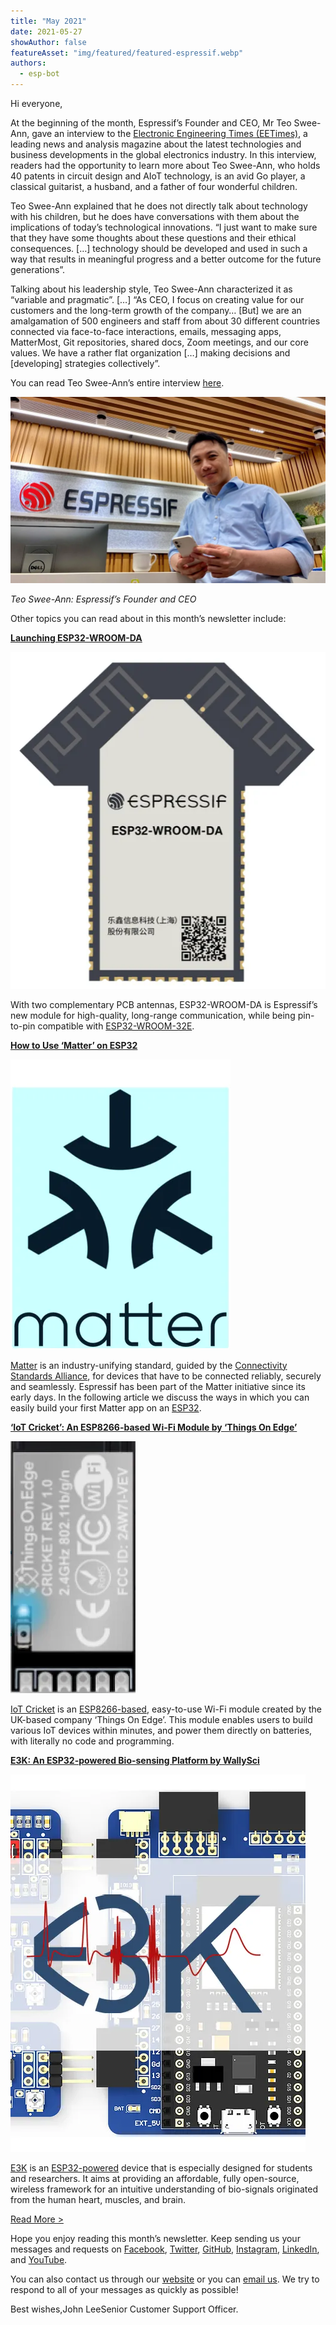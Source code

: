 ```yaml
---
title: "May 2021"
date: 2021-05-27
showAuthor: false
featureAsset: "img/featured/featured-espressif.webp"
authors:
  - esp-bot
---
```

Hi everyone,

At the beginning of the month, Espressif’s Founder and CEO, Mr Teo Swee-Ann, gave an interview to the [Electronic Engineering Times (EETimes)](https://www.eetimes.com/nl-archive/EE-Times-Weekend-210501.html), a leading news and analysis magazine about the latest technologies and business developments in the global electronics industry. In this interview, readers had the opportunity to learn more about Teo Swee-Ann, who holds 40 patents in circuit design and AIoT technology, is an avid Go player, a classical guitarist, a husband, and a father of four wonderful children.

Teo Swee-Ann explained that he does not directly talk about technology with his children, but he does have conversations with them about the implications of today’s technological innovations. “I just want to make sure that they have some thoughts about these questions and their ethical consequences. […] technology should be developed and used in such a way that results in meaningful progress and a better outcome for the future generations”.

Talking about his leadership style, Teo Swee-Ann characterized it as “variable and pragmatic”. […] “As CEO, I focus on creating value for our customers and the long-term growth of the company… [But] we are an amalgamation of 500 engineers and staff from about 30 different countries connected via face-to-face interactions, emails, messaging apps, MatterMost, Git repositories, shared docs, Zoom meetings, and our core values. We have a rather flat organization […] making decisions and [developing] strategies collectively”.

You can read Teo Swee-Ann’s entire interview [here](https://www.eetimes.com/nl-archive/EE-Times-Weekend-210501.html).

![](img/may-1.webp)

*Teo Swee-Ann: Espressif’s Founder and CEO*

Other topics you can read about in this month’s newsletter include:

[__Launching ESP32-WROOM-DA__ ](https://www.espressif.com/en/news/ESP32-WROOM-DA)

![](img/may-2.webp)

With two complementary PCB antennas, ESP32-WROOM-DA is Espressif’s new module for high-quality, long-range communication, while being pin-to-pin compatible with [ESP32-WROOM-32E](https://www.espressif.com/sites/default/files/documentation/esp32-wroom-32e_esp32-wroom-32ue_datasheet_en.pdf).

[__How to Use ‘Matter’ on ESP32__ ](https://www.espressif.com/en/news/Matter_on_ESP32)

![](img/may-3.webp)

[Matter](https://buildwithmatter.com/) is an industry-unifying standard, guided by the [Connectivity Standards Alliance](https://csa-iot.org/), for devices that have to be connected reliably, securely and seamlessly. Espressif has been part of the Matter initiative since its early days. In the following article we discuss the ways in which you can easily build your first Matter app on an [ESP32](https://www.espressif.com/en/products/socs/esp32).

[__‘IoT Cricket’: An ESP8266-based Wi-Fi Module by ‘Things On Edge’__ ](https://www.espressif.com/en/news/IoT_Cricket)

![](img/may-4.webp)

[IoT Cricket](https://www.thingsonedge.com/product-page/wifi-cricket) is an [ESP8266-based](https://www.espressif.com/en/products/socs/esp8266), easy-to-use Wi-Fi module created by the UK-based company ‘Things On Edge’. This module enables users to build various IoT devices within minutes, and power them directly on batteries, with literally no code and programming.

[__E3K: An ESP32-powered Bio-sensing Platform by WallySci__ ](https://www.espressif.com/en/news/E3K)

![](img/may-5.webp)

[E3K](https://www.crowdsupply.com/wallysci/e3k#details-top) is an [ESP32-powered](https://www.espressif.com/en/products/devkits/esp32-devkitc) device that is especially designed for students and researchers. It aims at providing an affordable, fully open-source, wireless framework for an intuitive understanding of bio-signals originated from the human heart, muscles, and brain.

[Read More >](https://www.espressif.com/en/company/newsroom/news)

Hope you enjoy reading this month’s newsletter. Keep sending us your messages and requests on [Facebook](https://espressif.us15.list-manage.com/track/click?u=40830afd8eb6f70ab5e47b7a4&id=c4a255994f&e=309e9b0452), [Twitter](https://espressif.us15.list-manage.com/track/click?u=40830afd8eb6f70ab5e47b7a4&id=65227f5ce9&e=309e9b0452), [GitHub](https://github.com/espressif), [Instagram](https://espressif.us15.list-manage.com/track/click?u=40830afd8eb6f70ab5e47b7a4&id=7a5d88fa55&e=309e9b0452), [LinkedIn](https://espressif.us15.list-manage.com/track/click?u=40830afd8eb6f70ab5e47b7a4&id=4a49c35eb3&e=309e9b0452), and [YouTube](https://espressif.us15.list-manage.com/track/click?u=40830afd8eb6f70ab5e47b7a4&id=60d3d0280a&e=309e9b0452).

You can also contact us through our [website](https://www.espressif.com/en/contact-us/sales-questions) or you can [email us](mailto://newsletter@espressif.com). We try to respond to all of your messages as quickly as possible!

Best wishes,John LeeSenior Customer Support Officer.
